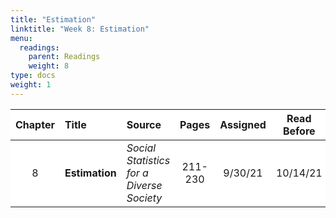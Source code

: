 ```yaml
---
title: "Estimation"
linktitle: "Week 8: Estimation"
menu:
  readings:
    parent: Readings
    weight: 8
type: docs
weight: 1
---
```

<script src="/rmarkdown-libs/kePrint/kePrint.js"></script>
<link href="/rmarkdown-libs/lightable/lightable.css" rel="stylesheet" />



<style>
table > tbody > tr:hover > td, table > tbody > tr:hover > th {
  background-color: #ffffff;
}
</style>



<table class="table table-striped table-hover" style="width: auto !important; margin-left: auto; margin-right: auto;">
 <thead>
  <tr>
   <th style="text-align:center;background-color: #ffffff !important;vertical-align: middle !important;"> Chapter </th>
   <th style="text-align:left;background-color: #ffffff !important;vertical-align: middle !important;"> Title </th>
   <th style="text-align:left;background-color: #ffffff !important;vertical-align: middle !important;"> Source </th>
   <th style="text-align:center;background-color: #ffffff !important;vertical-align: middle !important;"> Pages </th>
   <th style="text-align:center;background-color: #ffffff !important;vertical-align: middle !important;"> Assigned </th>
   <th style="text-align:center;background-color: #ffffff !important;vertical-align: middle !important;"> Read Before </th>
   <th style="text-align:center;background-color: #ffffff !important;vertical-align: middle !important;"> Required </th>
  </tr>
 </thead>
<tbody>
  <tr>
   <td style="text-align:center;width: 5em; background-color: #ffffff !important;vertical-align: middle !important;"> 8 </td>
   <td style="text-align:left;width: 20em; background-color: #ffffff !important;vertical-align: middle !important;"> <b>Estimation</b> </td>
   <td style="text-align:left;width: 12em; background-color: #ffffff !important;vertical-align: middle !important;"> <i>Social Statistics for a Diverse Society</i> </td>
   <td style="text-align:center;width: 5em; background-color: #ffffff !important;vertical-align: middle !important;"> 211-230 </td>
   <td style="text-align:center;width: 10em; background-color: #ffffff !important;vertical-align: middle !important;"> 9/30/21 </td>
   <td style="text-align:center;width: 10em; background-color: #ffffff !important;vertical-align: middle !important;"> 10/14/21 </td>
   <td style="text-align:center;width: 10em; background-color: #ffffff !important;vertical-align: middle !important;"> <svg aria-hidden="true" role="img" viewbox="0 0 512 512" style="height:15px;width:15px;vertical-align:-0.125em;margin-left:auto;margin-right:auto;font-size:inherit;fill:#428bca;overflow:visible;position:relative;"><path d="M0 256C0 114.6 114.6 0 256 0C397.4 0 512 114.6 512 256C512 397.4 397.4 512 256 512C114.6 512 0 397.4 0 256zM371.8 211.8C382.7 200.9 382.7 183.1 371.8 172.2C360.9 161.3 343.1 161.3 332.2 172.2L224 280.4L179.8 236.2C168.9 225.3 151.1 225.3 140.2 236.2C129.3 247.1 129.3 264.9 140.2 275.8L204.2 339.8C215.1 350.7 232.9 350.7 243.8 339.8L371.8 211.8z"></path></svg> </td>
  </tr>
</tbody>
</table>
